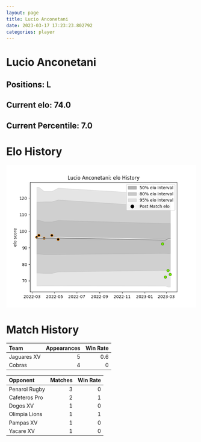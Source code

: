 ```yaml
---  
layout: page  
title: Lucio Anconetani  
date: 2023-03-17 17:23:23.802792  
categories: player  
---
```

# Lucio Anconetani

## Positions: L

## Current elo: 74.0

## Current Percentile: 7.0

# Elo History


![elo history](history_LucioAnconetani.png)
# Match History


| Team        |   Appearances |   Win Rate |
|:------------|--------------:|-----------:|
| Jaguares XV |             5 |        0.6 |
| Cobras      |             4 |        0   |

| Opponent      |   Matches |   Win Rate |
|:--------------|----------:|-----------:|
| Penarol Rugby |         3 |          0 |
| Cafeteros Pro |         2 |          1 |
| Dogos XV      |         1 |          0 |
| Olimpia Lions |         1 |          1 |
| Pampas XV     |         1 |          0 |
| Yacare XV     |         1 |          0 |